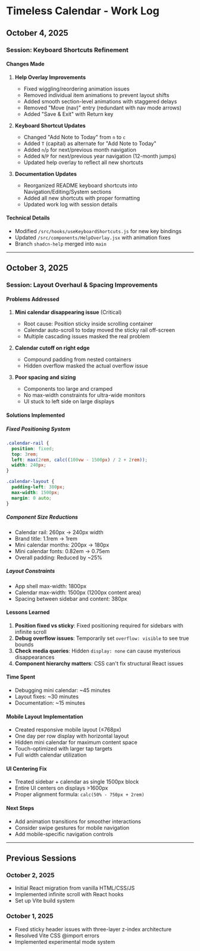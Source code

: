 # Timeless Calendar - Work Log

## October 4, 2025

### Session: Keyboard Shortcuts Refinement

#### Changes Made
1. **Help Overlay Improvements**
   - Fixed wiggling/reordering animation issues
   - Removed individual item animations to prevent layout shifts
   - Added smooth section-level animations with staggered delays
   - Removed "Move (nav)" entry (redundant with nav mode arrows)
   - Added "Save & Exit" with Return key

2. **Keyboard Shortcut Updates**
   - Changed "Add Note to Today" from `n` to `c`
   - Added `T` (capital) as alternate for "Add Note to Today"
   - Added `n`/`p` for next/previous month navigation
   - Added `N`/`P` for next/previous year navigation (12-month jumps)
   - Updated help overlay to reflect all new shortcuts

3. **Documentation Updates**
   - Reorganized README keyboard shortcuts into Navigation/Editing/System sections
   - Added all new shortcuts with proper formatting
   - Updated work log with session details

#### Technical Details
- Modified `/src/hooks/useKeyboardShortcuts.js` for new key bindings
- Updated `/src/components/HelpOverlay.jsx` with animation fixes
- Branch `shadcn-help` merged into `main`

---

## October 3, 2025

### Session: Layout Overhaul & Spacing Improvements

#### Problems Addressed
1. **Mini calendar disappearing issue** (Critical)
   - Root cause: Position sticky inside scrolling container
   - Calendar auto-scroll to today moved the sticky rail off-screen
   - Multiple cascading issues masked the real problem

2. **Calendar cutoff on right edge**
   - Compound padding from nested containers
   - Hidden overflow masked the actual overflow issue

3. **Poor spacing and sizing**
   - Components too large and cramped
   - No max-width constraints for ultra-wide monitors
   - UI stuck to left side on large displays

#### Solutions Implemented

##### Fixed Positioning System
```css
.calendar-rail {
  position: fixed;
  top: 3rem;
  left: max(2rem, calc((100vw - 1500px) / 2 + 2rem));
  width: 240px;
}

.calendar-layout {
  padding-left: 380px;
  max-width: 1500px;
  margin: 0 auto;
}
```

##### Component Size Reductions
- Calendar rail: 260px → 240px width
- Brand title: 1.1rem → 1rem
- Mini calendar months: 200px → 180px
- Mini calendar fonts: 0.82em → 0.75em
- Overall padding: Reduced by ~25%

##### Layout Constraints
- App shell max-width: 1800px
- Calendar max-width: 1500px (1200px content area)
- Spacing between sidebar and content: 380px

#### Lessons Learned
1. **Position fixed vs sticky**: Fixed positioning required for sidebars with infinite scroll
2. **Debug overflow issues**: Temporarily set `overflow: visible` to see true bounds
3. **Check media queries**: Hidden `display: none` can cause mysterious disappearances
4. **Component hierarchy matters**: CSS can't fix structural React issues

#### Time Spent
- Debugging mini calendar: ~45 minutes
- Layout fixes: ~30 minutes
- Documentation: ~15 minutes

#### Mobile Layout Implementation
- Created responsive mobile layout (≤768px)
- One day per row display with horizontal layout
- Hidden mini calendar for maximum content space
- Touch-optimized with larger tap targets
- Full width calendar utilization

#### UI Centering Fix
- Treated sidebar + calendar as single 1500px block
- Entire UI centers on displays >1600px
- Proper alignment formula: `calc(50% - 750px + 2rem)`

#### Next Steps
- Add animation transitions for smoother interactions
- Consider swipe gestures for mobile navigation
- Add mobile-specific navigation controls

---

## Previous Sessions

### October 2, 2025
- Initial React migration from vanilla HTML/CSS/JS
- Implemented infinite scroll with React hooks
- Set up Vite build system

### October 1, 2025
- Fixed sticky header issues with three-layer z-index architecture
- Resolved Vite CSS @import errors
- Implemented experimental mode system